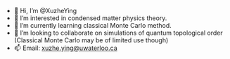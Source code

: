 - 👋 Hi, I’m @XuzheYing
- 👀 I’m interested in condensed matter physics theory.
- 🌱 I’m currently learning classical Monte Carlo method.
- 💞️ I’m looking to collaborate on simulations of quantum topological order (Classical Monte Carlo may be of limited use though)
- 📫 Email: xuzhe.ying@uwaterloo.ca

<!---
XuzheYing/XuzheYing is a ✨ special ✨ repository because its `README.md` (this file) appears on your GitHub profile.
You can click the Preview link to take a look at your changes.
--->
